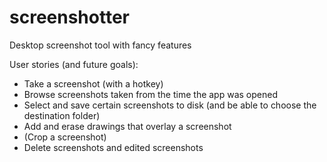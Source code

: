 # screenshotter
Desktop screenshot tool with fancy features

User stories (and future goals):
- Take a screenshot (with a hotkey)
- Browse screenshots taken from the time the app was opened
- Select and save certain screenshots to disk (and be able to choose the destination folder)
- Add and erase drawings that overlay a screenshot
- (Crop a screenshot)
- Delete screenshots and edited screenshots
